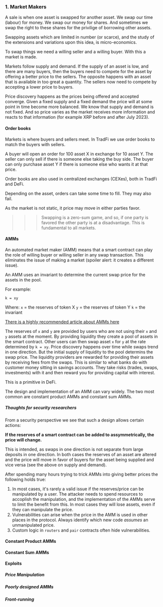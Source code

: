 ### 1. Market Makers  

A sale is when one asset is swapped for another asset. We swap our time (labour) for money. We swap our money for shares. And sometimes we swap the right to these shares for the privilige of borrowing other assets.  

Swapping assets which are limited in number (or scarce), and the study of the extensions and variations upon this idea, is micro-economics.  

To swap things we need a willing seller and a willing buyer. With this a market is made. 

Markets follow supply and demand. If the supply of an asset is low, and there are many buyers, then the buyers need to compete for the asset by offering a better price to the sellers. The opposite happens with an asset that is available in too great a quantity. The sellers now need to compete by accepting a lower price to buyers.

Price discovery happens as the prices being offered and accepted converge. Given a fixed supply and a fixed demand the price will at some point in time become more balanced. We know that supply and demand is not fixed. And so price varies as the market receives more information and reacts to that information (for example XRP before and after July 2023).  

#### Order books  
Markets is where buyers and sellers meet. In TradFi we use order books to match the buyers with sellers.

A buyer will open an order for 100 asset X in exchange for 10 asset Y. The seller can only sell if there is someone else taking the buy side. The buyer can only purchase asset Y if there is someone else who wants it at that price.  

Order books are also used in centralized exchanges (CEXes), both in TradFi and DeFi.  

Depending on the asset, orders can take some time to fill. They may also fail. 

As the market is not static, it price may move in either parties favor. 

>>> Swapping is a zero-sum game, and so, if one party is favored the other party is at a disadvantage. This is fundamental to all markets.

#### AMMs  
An automated market maker (AMM) means that a smart contract can play the role of willing buyer or willing seller in any swap transaction. This eliminates the issue of making a market (spoiler alert: it creates a different issue).  

An AMM uses an invariant to determine the current swap price for the assets in the pool.  

For example:

```
k = xy
``` 

Where: 
`x` = the reserves of token X
`y` = the reserves of token Y
`k` = the invariant  

[There is a highly recommended article about AMMs here](https://medium.com/gammaswap-labs/uniswap-v2-a-constant-function-market-maker-78317ea6d4ac)  

The reserves of `x` and `y` are provided by users who are not using their `x` and `y` assets at the moment. By providing liquidity they create a pool of assets in the smart contract. Other users can then swap asset `x` for `y` at the rate determined by `k = xy`. Price discovery happens over time while swaps trend in one direction. But the initial supply of liquidity to the pool determins the swap price. The liquidity providers are rewarded for providing their assets by receiving fees from the swaps. This is similar to what banks do with customer money sitting in savings accounts. They take risks (trades, swaps, investments) with it and then reward you for providing capital with interest.  

This is a primitive in DeFi.  

The design and implementation of an AMM can vary widely. The two most common are constant product AMMs and constant sum AMMs.

##### Thoughts for security researchers  
From a security perspective we see that such a design allows certain actions:  

**If the reserves of a smart contract can be added to assymmetrically, the price will change.**  

This is intended, as swaps in one direction is not separate from large deposits in one direction. In both cases the reserves of an asset are altered and the price will move in favor of buyers for the asset being supplied and vice versa (see the above on supply and demand).  

After spending many hours trying to trick AMMs into giving better prices the following holds true:  
1. In most cases, it's rarely a valid issue if the reserves/price can be manipulated by a user. The attacker needs to spend resources to accoplish the manipulation, and the implementation of the AMMs serve to limit the benefit from this. In most cases they will lose assets, even if they can manipulate the price. 
2. Vulnerabilities can arise when the price in the AMM is used in other places in the protocol. Always identify which new code *assumes* an unmanipulated price.
3. Custom logic in `routers` and `pair` contracts often hide vulnerabilities.

#### Constant Product AMMs  

#### Constant Sum AMMs  

#### Exploits

##### Price Manipulation  

##### Poorly designed AMMs  

##### Front-running  
